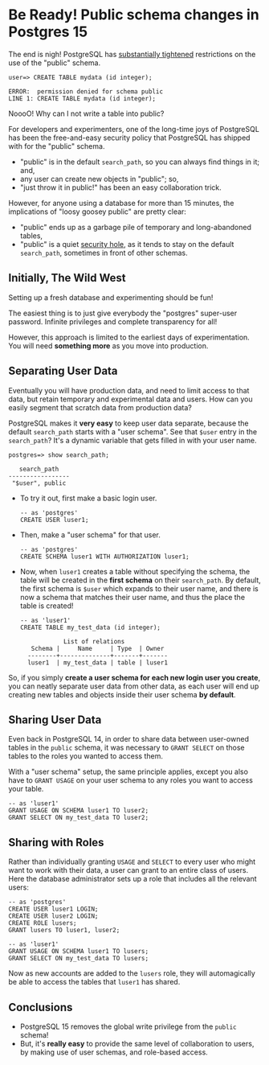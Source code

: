 # Be Ready! Public schema changes in Postgres 15

The end is nigh! PostgreSQL has [substantially tightened](https://www.postgresql.org/docs/release/15.0/) restrictions on the use of the "public" schema.

```
user=> CREATE TABLE mydata (id integer);

ERROR:  permission denied for schema public
LINE 1: CREATE TABLE mydata (id integer);
```

NoooO! Why can I not write a table into public?

For developers and experimenters, one of the long-time joys of PostgreSQL has been the free-and-easy security policy that PostgreSQL has shipped with for the "public" schema.

* "public" is in the default `search_path`, so you can always find things in it; and,
* any user can create new objects in "public"; so,
* "just throw it in public!" has been an easy collaboration trick.

However, for anyone using a database for more than 15 minutes, the implications of "loosy goosey public" are pretty clear:

* "public" ends up as a garbage pile of temporary and long-abandoned tables,
* "public" is a quiet [security hole](https://blog.pgguru.net/blog//devious_sql_any_function_search_path.html), as it tends to stay on the default `search_path`, sometimes in front of other schemas.

## Initially, The Wild West

Setting up a fresh database and experimenting should be fun! 

The easiest thing is to just give everybody the "postgres" super-user password. Infinite privileges and complete transparency for all! 

However, this approach is limited to the earliest days of experimentation. You will need **something more** as you move into production.

## Separating User Data

Eventually you will have production data, and need to limit access to that data, but retain temporary and experimental data and users. How can you easily segment that scratch data from production data?

PostgreSQL makes it **very easy** to keep user data separate, because the default `search_path` starts with a "user schema". See that `$user` entry in the `search_path`? It's a dynamic variable that gets filled in with your user name.

```
postgres=> show search_path;

   search_path   
-----------------
 "$user", public
```

* To try it out, first make a basic login user. 

  ```
  -- as 'postgres'
  CREATE USER luser1;
  ```

* Then, make a "user schema" for that user.

  ```
  -- as 'postgres'
  CREATE SCHEMA luser1 WITH AUTHORIZATION luser1;
  ```

* Now, when `luser1` creates a table without specifying the schema, the table will be created in the **first schema** on their `search_path`. By default, the first schema is `$user` which expands to their user name, and there is now a schema that matches their user name, and thus the place the table is created!

  ```
  -- as 'luser1'
  CREATE TABLE my_test_data (id integer);
  ```

  ```
              List of relations
     Schema |     Name     | Type  | Owner 
    --------+--------------+-------+-------
    luser1  | my_test_data | table | luser1
  ```

So, if you simply **create a user schema for each new login user you create**, you can neatly separate user data from other data, as each user will end up creating new tables and objects inside their user schema **by default**.

## Sharing User Data

Even back in PostgreSQL 14, in order to share data between user-owned tables in the `public` schema, it was necessary to `GRANT SELECT` on those tables to the roles you wanted to access them.

With a "user schema" setup, the same principle applies, except you also have to `GRANT USAGE` on your user schema to any roles you want to access your table.

  ```
  -- as 'luser1'
  GRANT USAGE ON SCHEMA luser1 TO luser2;
  GRANT SELECT ON my_test_data TO luser2;
  ```

## Sharing with Roles

Rather than individually granting `USAGE` and `SELECT` to every user who might want to work with their data, a user can grant to an entire class of users. Here the database administrator sets up a role that includes all the relevant users:

```
-- as 'postgres'
CREATE USER luser1 LOGIN;
CREATE USER luser2 LOGIN;
CREATE ROLE lusers;
GRANT lusers TO luser1, luser2;

-- as 'luser1'
GRANT USAGE ON SCHEMA luser1 TO lusers;
GRANT SELECT ON my_test_data TO lusers;
```

Now as new accounts are added to the `lusers` role, they will automagically be able to access the tables that `luser1` has shared.

## Conclusions

* PostgreSQL 15 removes the global write privilege from the `public` schema!
* But, it's **really easy** to provide the same level of collaboration to users, by making use of user schemas, and role-based access.

